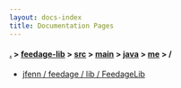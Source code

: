 ```yaml
---
layout: docs-index
title: Documentation Pages
---
```

#### [.](./../../../../../index) > [feedage-lib](./../../../../index) > [src](./../../../index) > [main](./../../index) > [java](./../index) > [me](./index) > **/**

- [jfenn / feedage / lib / FeedageLib](jfenn/feedage/lib/FeedageLib)
